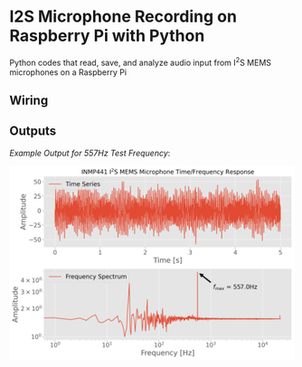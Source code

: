 # I2S Microphone Recording on Raspberry Pi with Python
Python codes that read, save, and analyze audio input from I<sup>2</sup>S MEMS microphones on a Raspberry Pi

## Wiring

## Outputs

*Example Output for 557Hz Test Frequency*:

![I2S Mono Test](./image_repo/I2S_time_series_fft_plot_white.png)
